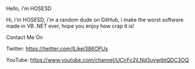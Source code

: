Hello, i'm HOSESD

Hi, i'm HOSESD, i'm a random dude on GitHub, i make the worst software made in VB .NET ever, hope you enjoy how crap it is!

Contact Me On

Twitter: https://twitter.com/ILikei386CPUs

YouTube: https://www.youtube.com/channel/UCirFc2jLNd3uywibtQDC3OQ
